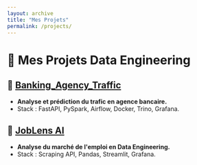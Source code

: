 ```yaml
---
layout: archive
title: "Mes Projets"
permalink: /projects/
---
```


# 🚀 Mes Projets Data Engineering

## 🔹 [Banking_Agency_Traffic](https://github.com/ton_username/Banking_Agency_Traffic)
- **Analyse et prédiction du trafic en agence bancaire.**  
- Stack : FastAPI, PySpark, Airflow, Docker, Trino, Grafana.

## 🔹 [JobLens AI](https://github.com/ton_username/JobLens_AI)
- **Analyse du marché de l'emploi en Data Engineering.**  
- Stack : Scraping API, Pandas, Streamlit, Grafana.
